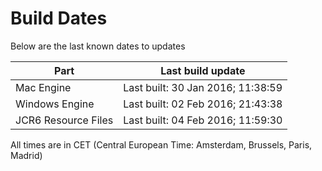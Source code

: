 # Build Dates

Below are the last known dates to updates

Part | Last build update
-----|-----
Mac Engine | Last built: 30 Jan 2016; 11:38:59
Windows Engine | Last built: 02 Feb 2016; 21:43:38
JCR6 Resource Files | Last built: 04 Feb 2016; 11:59:30
All times are in CET (Central European Time: Amsterdam, Brussels, Paris, Madrid)




